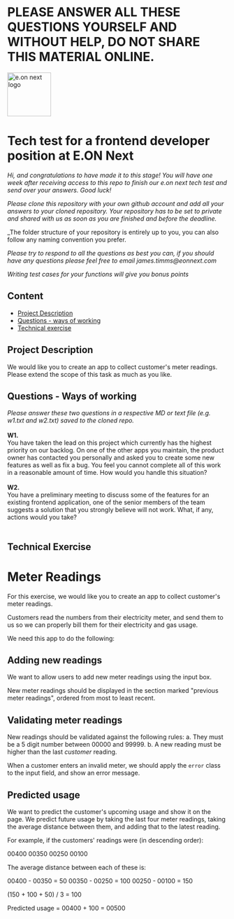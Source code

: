 # PLEASE ANSWER ALL THESE QUESTIONS YOURSELF AND WITHOUT HELP, DO NOT SHARE THIS MATERIAL ONLINE. 

<img src="https://www.eonnext.com/branding/eon/social/social-logo.png" alt="e.on next logo" width="100"/>

# Tech test for a frontend developer position at E.ON Next

_Hi, and congratulations to have made it to this stage! You will have one week after receiving access to this repo to finish our e.on next tech test and send over your answers. Good luck!_

_Please clone this repository with your own github account and add all your answers to your cloned repository. Your repository has to be set to private and shared with us as soon as you are finished and before the deadline._

_The folder structure of your repository is entirely up to you, you can also follow any naming convention you prefer.

_Please try to respond to all the questions as best you can, if you should have any questions please feel free to email james.timms@eonnext.com_

_Writing test cases for your functions will give you bonus points_

## Content

- [Project Description](#project-description)
- [Questions - ways of working](#questions---ways-of-working)
- [Technical exercise](#technical-exercise)
  
## Project Description

We would like you to create an app to collect customer's meter readings. Please extend the scope of this task as much as you like.<br>

## Questions - Ways of working

_Please answer these two questions in a respective MD or text file (e.g. w1.txt and w2.txt) saved to the cloned repo._
<br><br>
<b>W1.</b><br>
You have taken the lead on this project which currently has the highest priority on our backlog. On one of the other apps you maintain, the product owner has contacted you personally and asked you to create some new features as well as fix a bug. You feel you cannot complete all of this work in a reasonable amount of time. How would you handle this situation?<br>
<br>
<b>W2.</b><br>
You have a preliminary meeting to discuss some of the features for an existing frontend application, one of the senior members of the team suggests a solution that you strongly believe will not work. What, if any, actions would you take?<br>
<br>

## Technical Exercise

# Meter Readings

For this exercise, we would like you to create an app to collect customer's meter readings.

Customers read the numbers from their electricity meter, and send them to us so we can properly bill them for their electricity and gas usage.

We need this app to do the following:

## Adding new readings

We want to allow users to add new meter readings using the input box.

New meter readings should be displayed in the section marked "previous meter readings", ordered from most to least recent.

## Validating meter readings

New readings should be validated against the following rules:
a. They must be a 5 digit number between 00000 and 99999.
b. A new reading must be higher than the last _customer_ reading.

When a customer enters an invalid meter, we should apply the `error` class to the input field, and show an error message.

## Predicted usage

We want to predict the customer's upcoming usage and show it on the page. We predict future usage by taking the last four meter readings, taking the average distance between them, and adding that to the latest reading.

For example, if the customers' readings were (in descending order):

00400
00350
00250
00100

The average distance between each of these is:

00400 - 00350 = 50
00350 - 00250 = 100
00250 - 00100 = 150

(150 + 100 + 50) / 3 = 100

Predicted usage = 00400 + 100 = 00500
